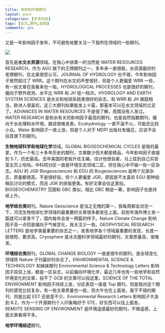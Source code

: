```yaml
---
title: 地学和环境期刊
layout: post
categories: [学术科研]
tags: [论文,期刊,投稿]
comments: yes
---
```


又是一年影响因子发布，不可避免地要关注一下我所在领域的一些期刊。

![](https://blog-1252159939.cos.ap-hongkong.myqcloud.com/Journals.png)

首先是**水文水资源**领域。在我心中排第一的当然是 WATER RESOURCES RESEARCH，作为 AGU 旗下的王牌期刊之一，多年来一直很稳，水资源最好的老牌期刊，在北美很受认可。JOURNAL OF HYDROLOGY 也不错，今年影响因子居然超过了 WRR。这个期刊在水文的声誉很好，但是个人更偏爱 WRR 一些，有一些文章在我看来也一般。HYDROLOGICAL PROCESSES 也是很好的期刊，偏向于野外观测，水平比 WRR 和 JH 低一档次。HYDROLOGY AND EARTH SYSTEM SCIENCES 是水文和地球系统类很好的杂志，和 WRR 和 JH 旗鼓相当，欧洲人很喜欢。这三大期刊如果能发上十篇，那基本可以在水文领域的立足了。ADVANCES IN WATER RESOURCES 不是很了解，周围没有人发过。WATER RESEARCH 是和水有关的影响因子最高的期刊，也是自然指数期刊，偏向于水处理和水环境，据说很难发表。Ecohydrology 一直不温不火，可能还比较小众。Water 影响因子一直上涨，但是个人对于 MDPI 出版社有偏见，应该不会投其旗下的期刊。

**生物地球科学和地球化学**领域。GLOBAL BIOGEOCHEMICAL CYCLES 是我的最爱，作为一个有三十多年历史的期刊，文章数少但大都是精品，今年影响因子直接到 5.7，历史最高。去年美国的老板升任主编，估计他很自豪，马上挂到自己实验室主页上哈哈。中科院分区一直是环境生态领域二区，但在我心中不输一些一区杂志。AGU 的 JGR-Biogeosciences 和 EGU 的 Biogeosciences 是两个兄弟杂志，质量都很高，不是很好投，但个人更偏爱 JGR，原因是不太喜欢 EGU 那种投稿后讨论的模式，而且 JGR 的排版更美。有好文章会往这里投。BIOGEOCHEMISTRY 范围和 GBC 类似，相比 GBC 稍逊一筹，影响因子也是持续上升。

**地学综合类**期刊。Nature Geoscience 是当之无愧的第一，我每周都会浏览一下，河流生物地球化学领域的最重要的文章很多都发在上面。前些年海外博士发一篇就可以拿青千了，国内每年会发一两篇的样子。Nature Climate Change 影响因子高一点但是偏向于气候变化，我关注少一些。GEOPHYSICAL RESEARCH LETTERS 是地学类最重要的杂志之一，发表地学各个领域最重要的发现，长度一般很短，要求高。Cryosphere 是冰冻圈科学领域最好的期刊，文章质量高，很难发。

**环境综合类**期刊。GLOBAL CHANGE BIOLOGY 一直是很牛的期刊，是全球变化领域除 Nature 子刊最好的杂志了。ENVIRONMENTAL SCIENCE & TECHNOLOGY 和姊妹期刊 Environmental Science & Technology Letters 影响因子双双上涨，都是一区杂志，以前偏向环境化学，最近几年也有一些地学和自然环境变化的文章，投不了 GCB 的文章可以投这里。SCIENCE OF THE TOTAL ENVIRONMENT 影响因子持续上涨，分区表现一直是 Top 期刊，但是我对这个期刊的感觉比较复杂，有一些文章质量也一般，但大牛也在上面发。属于不错的期刊，但是比起 EST 还是差不少。Environmental Research Letters 影响因子大涨到 6.2，作为一个开源期刊个人印象略好于 STE，好东西可以往上面发。REMOTE SENSING OF ENVIRONMENT 是环境遥感最好的期刊，不做遥感，上面文章看得不多。

**地学环境综述**期刊。

